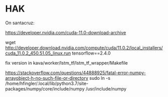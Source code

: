 # HAK

On santacruz:

https://developer.nvidia.com/cuda-11.0-download-archive

wget http://developer.download.nvidia.com/compute/cuda/11.0.2/local_installers/cuda_11.0.2_450.51.05_linux.run
tensorflow==2.4.0


fix version in
kava/worker/lstm_tf/lstm_tf_wrapper/Makefile


https://stackoverflow.com/questions/44888925/fatal-error-numpy-arrayobject-h-no-such-file-or-directory
sudo ln -s /home/hfingler/.local/lib/python3.7/site-packages/numpy/core/include/numpy /usr/include/numpy
